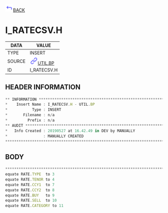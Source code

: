 <img src="../.resources/themes/unicons-line-6563ff/corner-up-left-alt.svg" alt="BACK" width="25" />[BACK](../DOCS/UTIL.BP.md)  
# I_RATECSV.H  
|DATA|VALUE|
| --- | --- |
|TYPE|INSERT|
|SOURCE|<img src="../.resources/themes/unicons-line-6563ff/link.svg" alt="UTIL.BP" width="25" />[UTIL.BP](../DOCS/UTIL.BP.md)|
|ID|I_RATECSV.H|
    
    
## HEADER INFORMATION  
```javascript
** INFORMATION ****************************************************************
*    Insert Name : I_RATECSV.H - UTIL.BP
*           Type : INSERT
*       Filename : n/a
*         Prefix : n/a
** AUDIT **********************************************************************
*   Info Created : 20190527 at 16.42.49 in DEV by MANUALLY
*                : MANUALLY CREATED
*******************************************************************************
```
## BODY  
```javascript
*******************************************************************************
equate RATE.TYPE  to 3
equate RATE.TENOR to 4
equate RATE.CCY1  to 7
equate RATE.CCY2  to 8
equate RATE.BUY   to 9
equate RATE.SELL  to 10
equate RATE.CATEGORY to 11
```
